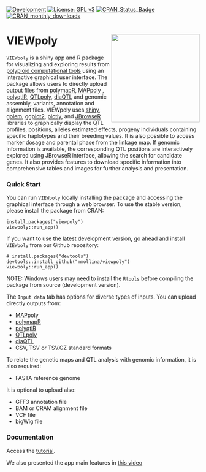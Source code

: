 <!-- badges: start -->
[![Development](https://img.shields.io/badge/development-active-blue.svg)](https://img.shields.io/badge/development-active-blue.svg)
[![License: GPL v3](https://img.shields.io/badge/License-GPL%20v3-blue.svg)](https://www.gnu.org/licenses/gpl-3.0)
[![CRAN_Status_Badge](http://www.r-pkg.org/badges/version/viewpoly)](https://cran.r-project.org/package=viewpoly)
[![CRAN_monthly_downloads](https://cranlogs.r-pkg.org/badges/viewpoly)](https://cranlogs.r-pkg.org/badges/viewpoly)
<!-- badges: end -->
  
# VIEWpoly <img src="https://user-images.githubusercontent.com/7572527/145726577-7b01d48b-ca1d-446b-b9c8-aff8c3c9877b.png" align="right" width="230"/>

`VIEWpoly` is a shiny app and R package for visualizing and exploring results from [polyploid computational tools](https://www.polyploids.org/) using an interactive graphical user interface. The package allows users to directly upload output files from [polymapR](https://CRAN.R-project.org/package=polymapR), [MAPpoly](https://CRAN.R-project.org/package=mappoly) , [polyqtlR](https://CRAN.R-project.org/package=polyqtlR), [QTLpoly](https://CRAN.R-project.org/package=qtlpoly), 
[diaQTL](https://github.com/jendelman/diaQTL) and genomic assembly, variants, annotation and alignment files. VIEWpoly uses [shiny](https://CRAN.R-project.org/package=shiny), [golem](https://CRAN.R-project.org/package=golem), [ggplot2](https://CRAN.R-project.org/package=ggplot2), [plotly](https://CRAN.R-project.org/package=plotly), and [JBrowseR]( https://CRAN.R-project.org/package=JBrowseR) libraries to graphically display the QTL profiles, positions, alleles estimated effects, progeny individuals containing specific haplotypes and their breeding values. It is also possible to access marker dosage and parental phase from the linkage map. If genomic information is available, the corresponding QTL positions are interactively explored using JBrowseR interface, allowing the search for candidate genes. It also provides features to download specific information into comprehensive tables and images for further analysis and presentation.

### Quick Start

You can run `VIEWpoly` locally installing the package and accessing the graphical interface through a web browser. To use the stable version, please install the package from CRAN:

```{r}
install.packages("viewpoly")
viewpoly::run_app()
```

If you want to use the latest development version, go ahead and install `VIEWpoly` from our Github repository:

```{r}
# install.packages("devtools")
devtools::install_github("mmollina/viewpoly")
viewpoly::run_app()
```

NOTE: Windows users may need to install the [`Rtools`](https://cran.rstudio.com/bin/windows/Rtools/rtools40.html) before compiling the package from source (development version).

The `Input data` tab has options for diverse types of inputs. You can upload directly outputs from:

* [MAPpoly](https://CRAN.R-project.org/package=mappoly)
* [polymapR](https://CRAN.R-project.org/package=polymapR)
* [polyqtlR](https://CRAN.R-project.org/package=polyqtlR)
* [QTLpoly](https://CRAN.R-project.org/package=qtlpoly)
* [diaQTL](https://github.com/jendelman/diaQTL)
* CSV, TSV or TSV.GZ standard formats

To relate the genetic maps and QTL analysis with genomic information, it is also required:

* FASTA reference genome

It is optional to upload also: 

* GFF3 annotation file
* BAM or CRAM alignment file
* VCF file
* bigWig file

### Documentation

Access the [tutorial](https://cristianetaniguti.github.io/viewpoly_vignettes/VIEWpoly_tutorial.html). 

We also presented the app main features in [this video](https://www.youtube.com/embed/yqWX86uT5jM)


